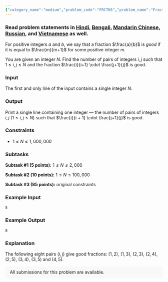 ```yaml
---
{"category_name":"medium","problem_code":"FRCTNS","problem_name":"Fractions","problemComponents":{"constraints":"","constraintsState":false,"subtasks":"","subtasksState":false,"inputFormat":"","inputFormatState":false,"outputFormat":"","outputFormatState":false,"sampleTestCases":{"0":{"id":1,"input":5,"output":8,"explanation":"The following eight pairs $(i, j)$ give good fractions: $(1,2)$, $(1,3)$, $(2,3)$, $(2,4)$, $(2,5)$, $(3,4)$, $(3,5)$ and $(4,5)$.","isDeleted":false}}},"video_editorial_url":"https://youtu.be/wJ0BBKKBlyU","languages_supported":{"0":"CPP14","1":"C","2":"JAVA","3":"PYTH 3.6","4":"CPP17","5":"PYTH","6":"PYP3","7":"CS2","8":"ADA","9":"PYPY","10":"TEXT","11":"PAS fpc","12":"NODEJS","13":"RUBY","14":"PHP","15":"GO","16":"HASK","17":"TCL","18":"PERL","19":"SCALA","20":"LUA","21":"kotlin","22":"BASH","23":"JS","24":"LISP sbcl","25":"rust","26":"PAS gpc","27":"BF","28":"CLOJ","29":"R","30":"D","31":"CAML","32":"FORT","33":"ASM","34":"swift","35":"FS","36":"WSPC","37":"LISP clisp","38":"SQL","39":"SCM guile","40":"PERL6","41":"ERL","42":"CLPS","43":"ICK","44":"NICE","45":"PRLG","46":"ICON","47":"COB","48":"SCM chicken","49":"PIKE","50":"SCM qobi","51":"ST","52":"SQLQ","53":"NEM"},"max_timelimit":1,"source_sizelimit":50000,"problem_author":"ildar_adm","problem_tester":"","date_added":"27-11-2020","tags":{"0":"ildar_adm","1":"ltime90","2":"medium","3":"number"},"problem_difficulty_level":"Medium","best_tag":"Number Theory","editorial_url":"https://discuss.codechef.com/problems/FRCTNS","time":{"view_start_date":1104528600,"submit_start_date":1104528600,"visible_start_date":1104528600,"end_date":1735669800},"is_direct_submittable":false,"problemDiscussURL":"https://discuss.codechef.com/search?q=FRCTNS","is_proctored":false,"visitedContests":{},"layout":"problem"}
---
```

### Read problem statements in [Hindi](https://www.codechef.com/download/translated/LTIME90/hindi/FRCTNS.pdf), [Bengali](https://www.codechef.com/download/translated/LTIME90/bengali/FRCTNS.pdf), [Mandarin Chinese](https://www.codechef.com/download/translated/LTIME90/mandarin/FRCTNS.pdf), [Russian](https://www.codechef.com/download/translated/LTIME90/russian/FRCTNS.pdf), and [Vietnamese](https://www.codechef.com/download/translated/LTIME90/vietnamese/FRCTNS.pdf) as well.

For positive integers $a$ and $b$, we say that a fraction $\frac{a}{b}$ is *good* if it is equal to $\frac{m}{m+1}$ for some positive integer $m$.

You are given an integer $N$. Find the number of pairs of integers $i, j$ such that $1 \le i, j \le N$ and the fraction $\frac{i}{i+1} \cdot \frac{j+1}{j}$ is good.

### Input
The first and only line of the input contains a single integer $N$.

### Output
Print a single line containing one integer ― the number of pairs of integers $i, j$ ($1 \le i, j \le N$) such that $\frac{i}{i + 1} \cdot \frac{j+1}{j}$ is good.

### Constraints
- $1 \le N \le 1,000,000$

### Subtasks
**Subtask #1 (5 points):** $1 \le N \le 2,000$

**Subtask #2 (10 points):** $1 \le N \le 100,000$

**Subtask #3 (85 points):** original constraints

### Example Input
```
5
```

### Example Output
```
8
```

### Explanation
The following eight pairs $(i, j)$ give good fractions: $(1,2)$, $(1,3)$, $(2,3)$, $(2,4)$, $(2,5)$, $(3,4)$, $(3,5)$ and $(4,5)$.

<aside style='background: #f8f8f8;padding: 10px 15px;'><div>All submissions for this problem are available.</div></aside>